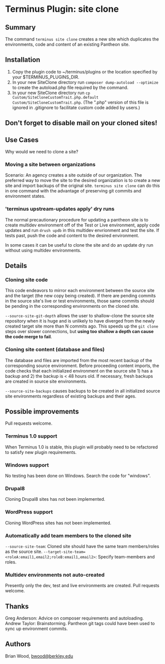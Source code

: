 # Terminus Plugin: site clone

## Summary
The command `terminus site clone` creates a new site which duplicates the environments, code and content of an existing Pantheon site.

## Installation
1. Copy the plugin code to ~/terminus/plugins or the location specified by your $TERMINUS_PLUGINS_DIR. 
2. In your new SiteClone directory run `composer dump-autoload --optimize` to create the autoload.php file required by the command. 
3. In your new SiteClone directory run `cp Custom/SiteCloneCustomTrait.php.default Custom/SiteCloneCustomTrait.php`. (The ".php" version of this file is ignored in .gitignore to facilitate custom code added by users.)

## Don't forget to disable mail on your cloned sites!

## Use Cases
Why would we need to clone a site?  
 
### Moving a site between organizations
Scenario: An agency creates a site outside of our organization.  The preferred way to move the site to the desired organization is to create a new site and import backups 
of the original site. `terminus site clone` can do this in one command with the advantage of preserving git commits and environment states. 

### 'terminus upstream-updates apply' dry runs
The normal precautionary procedure for updating a pantheon site is to create multidev environment off of the Test or Live environment, apply code updates and run `drush updb`
in this multidev envrionment and test the site.  If tests past, push the code and content to the desired environment. 
   
In some cases it can be useful to clone the site and do an update dry run without using multidev environments.

## Details


### Cloning site code
This code endeavors to mirror each environment between the source site and the target (the new copy being created).  If there are pending commits in the source site's live or test 
environments, those same commits should be pending in the corresponding environments on the cloned site. 

`--source-site-git-depth` allows the user to shallow-clone the source site repository when it is huge and is unlikely to have diverged from the newly created target site more than N commits ago. 
This speeds up the `git clone` steps over slower connections, but **using too shallow a depth can cause the code merge to fail**.  

### Cloning site content (database and files)
The database and files are imported from the most recent backup of the corresponding source environment. Before proceeding content imports, the code checks that each initialized environment
on the source site 1) has a backup and 2) the backup is < 48 hours old.  If necessary, fresh backups are created in source site environments.

`--source-site-backups` causes backups to be created in all initialized source site environments regardless of existing backups and their ages.


## Possible improvements
Pull requests welcome.

### Terminus 1.0 support
When Terminus 1.0 is stable, this plugin will probably need to be refactored to satisfy new plugin requirements.

### Windows support
No testing has been done on Windows. Search the code for "windows".  

### Drupal8
Cloning Drupal8 sites has not been implemented.

### WordPress support
Cloning WordPress sites has not been implemented.

### Automatically add team members to the cloned site
`--source-site-team`: Cloned site should have the same team members/roles as the source site.
`--target-site-team=<roleA:email1,email2;roleB:email1,email2>`: Specify team-members and roles. 

### Multidev environments not auto-created
Presently only the dev, test and live environments are created. Pull requests welcome. 

## Thanks
Greg Anderson: Advice on composer requirements and autoloading. 
Andrew Taylor: Brainstorming. Pantheon git tags could have been used to sync up environment commits.

## Authors
Brian Wood, bwood@berkley.edu
